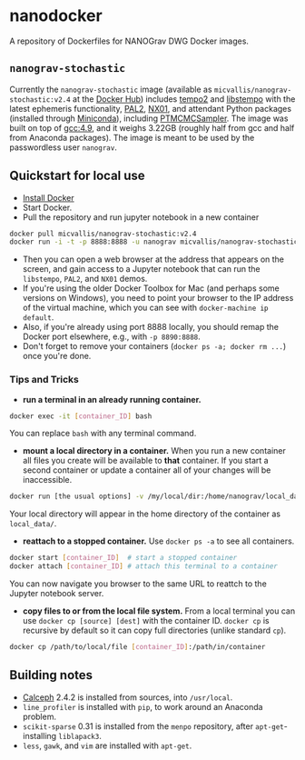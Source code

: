 # nanodocker

A repository of Dockerfiles for NANOGrav DWG Docker images.

## `nanograv-stochastic`

Currently the `nanograv-stochastic` image (available as `micvallis/nanograv-stochastic:v2.4` at the [Docker Hub](https://hub.docker.com/r/micvallis/nanograv-stochastic/)) includes [tempo2](https://bitbucket.org/psrsoft/tempo2) and [libstempo](https://github.com/vallis/libstempo) with the latest ephemeris functionality, [PAL2](https://github.com/jellis18/PAL2), [NX01](https://github.com/stevertaylor/NX01), and attendant Python packages (installed through [Miniconda](http://conda.pydata.org/miniconda.html)), including [PTMCMCSampler](https://github.com/jellis18/PTMCMCSampler). The image was built on top of [gcc:4.9](https://hub.docker.com/_/gcc), and it weighs 3.22GB (roughly half from gcc and half from Anaconda packages). The image is meant to be used by the passwordless user `nanograv`.

## Quickstart for local use

* [Install Docker](https://docs.docker.com/engine/installation)
* Start Docker.
* Pull the repository and run jupyter notebook in a new container
```bash
docker pull micvallis/nanograv-stochastic:v2.4
docker run -i -t -p 8888:8888 -u nanograv micvallis/nanograv-stochastic:v2.4 run_jupyter.sh
```
* Then you can open a web browser at the address that appears on the screen, and gain access to a Jupyter notebook that can run the `libstempo`, `PAL2`, and `NX01` demos.
* If you're using the older Docker Toolbox for Mac (and perhaps some versions on Windows), you need to point your browser to the IP address of the virtual machine, which you can see with `docker-machine ip default`.
* Also, if you're already using port 8888 locally, you should remap the Docker port elsewhere, e.g., with `-p 8890:8888`.  
* Don't forget to remove your containers (`docker ps -a; docker rm ...`) once you're done.

### Tips and Tricks
 * **run a terminal in an already running container.**
 ```bash
 docker exec -it [container_ID] bash
 ```
 You can replace `bash` with any terminal command.
 
 * **mount a local directory in a container.**
 When you run a new container all files you create will be available to **that** container.
 If you start a second container or update a container all of your changes will be inaccessible.
 ```bash
 docker run [the usual options] -v /my/local/dir:/home/nanograv/local_data/ run_jupyter.sh
 ```
 Your local directory will appear in the home directory of the container as `local_data/`.
 
 * **reattach to a stopped container.**  Use `docker ps -a` to see all containers.
 ```bash
 docker start [container_ID]  # start a stopped container
 docker attach [container_ID] # attach this terminal to a container
 ```
 You can now navigate you browser to the same URL to reattch to the Jupyter notebook server.
 
 * **copy files to or from the local file system.**
 From a local terminal you can use `docker cp [source] [dest]` with the container ID.
 `docker cp` is recursive by default so it can copy full directories (unlike standard `cp`).
 ```bash
 docker cp /path/to/local/file [container_ID]:/path/in/container
 ```
 
## Building notes

* [Calceph](http://www.imcce.fr/fr/presentation/equipes/ASD/inpop/calceph) 2.4.2 is installed from sources, into `/usr/local`.
* `line_profiler` is installed with `pip`, to work around an Anaconda problem.
* `scikit-sparse` 0.31 is installed from the `menpo` repository, after `apt-get`-installing `liblapack3`.
* `less`, `gawk`, and `vim` are installed with `apt-get`.
